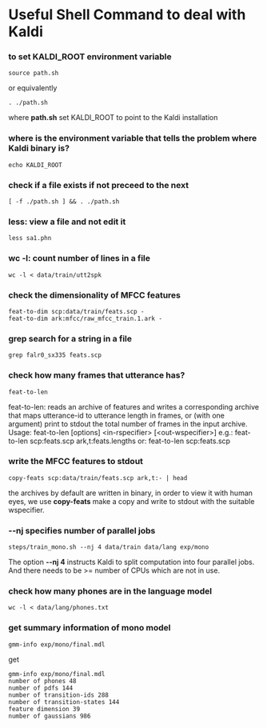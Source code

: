 # Useful Shell Command to deal with Kaldi

### to set KALDI_ROOT environment variable 
```
source path.sh
```
or equivalently
```
. ./path.sh
```
where **path.sh** set KALDI_ROOT to point to the Kaldi installation

### where is the environment variable that tells the problem where Kaldi binary is?
```
echo KALDI_ROOT
```

### check if a file exists if not preceed to the next
```
[ -f ./path.sh ] && . ./path.sh
```

### **less**: view a file and not edit it
```
less sa1.phn
```

### **wc -l**: count number of lines in a file
```
wc -l < data/train/utt2spk
```
### check the dimensionality of MFCC features
```
feat-to-dim scp:data/train/feats.scp -
feat-to-dim ark:mfcc/raw_mfcc_train.1.ark -
```

### **grep** search for a string in a file 
```
grep falr0_sx335 feats.scp 
```

### check how many frames that utterance has?
```
feat-to-len 
```
feat-to-len: reads an archive of features and writes a corresponding archive
that maps utterance-id to utterance length in frames, or (with
one argument) print to stdout the total number of frames in the
input archive.  
Usage: feat-to-len [options] \<in-rspecifier> [\<out-wspecifier>]
e.g.: feat-to-len scp:feats.scp ark,t:feats.lengths
or: feat-to-len scp:feats.scp  

### write the MFCC features to stdout 
```
copy-feats scp:data/train/feats.scp ark,t:- | head
```
the archives by default are written in binary, in order to view it with human eyes, we use **copy-feats** make a copy and write to stdout with the suitable wspecifier.   

### **--nj** specifies number of parallel jobs
```
steps/train_mono.sh --nj 4 data/train data/lang exp/mono
```
The option **--nj 4** instructs Kaldi to split computation into four parallel jobs. And there needs to be >= number of CPUs which are not in use.   

### check how many phones are in the language model
```
wc -l < data/lang/phones.txt
```

### get summary information of mono model 
```
gmm-info exp/mono/final.mdl
```  
get
```
gmm-info exp/mono/final.mdl 
number of phones 48
number of pdfs 144
number of transition-ids 288
number of transition-states 144
feature dimension 39
number of gaussians 986
```

